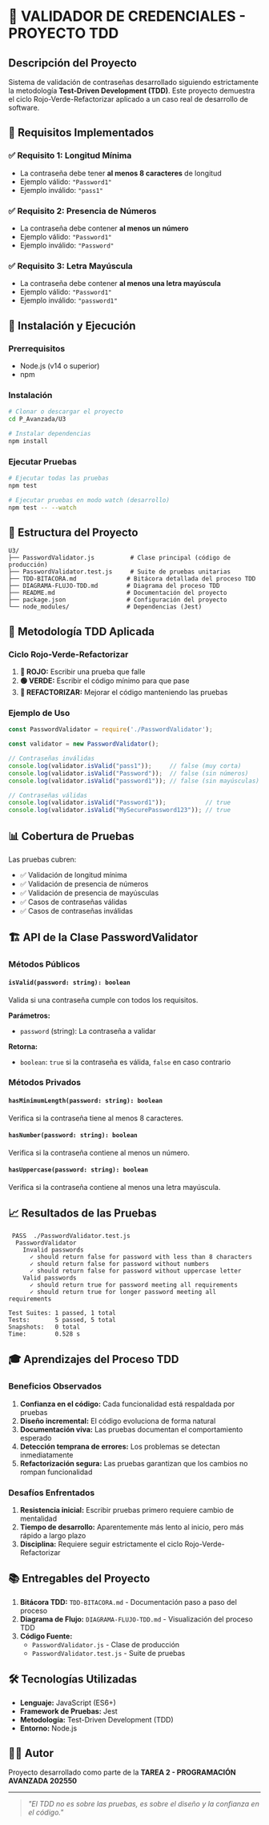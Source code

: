 # 🔐 VALIDADOR DE CREDENCIALES - PROYECTO TDD

## Descripción del Proyecto
Sistema de validación de contraseñas desarrollado siguiendo estrictamente la metodología **Test-Driven Development (TDD)**. Este proyecto demuestra el ciclo Rojo-Verde-Refactorizar aplicado a un caso real de desarrollo de software.

## 🎯 Requisitos Implementados

### ✅ Requisito 1: Longitud Mínima
- La contraseña debe tener **al menos 8 caracteres** de longitud
- Ejemplo válido: `"Password1"`
- Ejemplo inválido: `"pass1"`

### ✅ Requisito 2: Presencia de Números
- La contraseña debe contener **al menos un número**
- Ejemplo válido: `"Password1"`
- Ejemplo inválido: `"Password"`

### ✅ Requisito 3: Letra Mayúscula
- La contraseña debe contener **al menos una letra mayúscula**
- Ejemplo válido: `"Password1"`
- Ejemplo inválido: `"password1"`

## 🚀 Instalación y Ejecución

### Prerrequisitos
- Node.js (v14 o superior)
- npm

### Instalación
```bash
# Clonar o descargar el proyecto
cd P_Avanzada/U3

# Instalar dependencias
npm install
```

### Ejecutar Pruebas
```bash
# Ejecutar todas las pruebas
npm test

# Ejecutar pruebas en modo watch (desarrollo)
npm test -- --watch
```

## 📁 Estructura del Proyecto

```
U3/
├── PasswordValidator.js          # Clase principal (código de producción)
├── PasswordValidator.test.js     # Suite de pruebas unitarias
├── TDD-BITACORA.md              # Bitácora detallada del proceso TDD
├── DIAGRAMA-FLUJO-TDD.md        # Diagrama del proceso TDD
├── README.md                    # Documentación del proyecto
├── package.json                 # Configuración del proyecto
└── node_modules/                # Dependencias (Jest)
```

## 🧪 Metodología TDD Aplicada

### Ciclo Rojo-Verde-Refactorizar

1. **🔴 ROJO:** Escribir una prueba que falle
2. **🟢 VERDE:** Escribir el código mínimo para que pase
3. **🔄 REFACTORIZAR:** Mejorar el código manteniendo las pruebas

### Ejemplo de Uso

```javascript
const PasswordValidator = require('./PasswordValidator');

const validator = new PasswordValidator();

// Contraseñas inválidas
console.log(validator.isValid("pass1"));     // false (muy corta)
console.log(validator.isValid("Password"));  // false (sin números)
console.log(validator.isValid("password1")); // false (sin mayúsculas)

// Contraseñas válidas
console.log(validator.isValid("Password1"));           // true
console.log(validator.isValid("MySecurePassword123")); // true
```

## 📊 Cobertura de Pruebas

Las pruebas cubren:
- ✅ Validación de longitud mínima
- ✅ Validación de presencia de números
- ✅ Validación de presencia de mayúsculas
- ✅ Casos de contraseñas válidas
- ✅ Casos de contraseñas inválidas

## 🏗️ API de la Clase PasswordValidator

### Métodos Públicos

#### `isValid(password: string): boolean`
Valida si una contraseña cumple con todos los requisitos.

**Parámetros:**
- `password` (string): La contraseña a validar

**Retorna:**
- `boolean`: `true` si la contraseña es válida, `false` en caso contrario

### Métodos Privados

#### `hasMinimumLength(password: string): boolean`
Verifica si la contraseña tiene al menos 8 caracteres.

#### `hasNumber(password: string): boolean`
Verifica si la contraseña contiene al menos un número.

#### `hasUppercase(password: string): boolean`
Verifica si la contraseña contiene al menos una letra mayúscula.

## 📈 Resultados de las Pruebas

```
 PASS  ./PasswordValidator.test.js
  PasswordValidator
    Invalid passwords
      ✓ should return false for password with less than 8 characters
      ✓ should return false for password without numbers
      ✓ should return false for password without uppercase letter
    Valid passwords
      ✓ should return true for password meeting all requirements
      ✓ should return true for longer password meeting all requirements

Test Suites: 1 passed, 1 total
Tests:       5 passed, 5 total
Snapshots:   0 total
Time:        0.528 s
```

## 🎓 Aprendizajes del Proceso TDD

### Beneficios Observados
1. **Confianza en el código:** Cada funcionalidad está respaldada por pruebas
2. **Diseño incremental:** El código evoluciona de forma natural
3. **Documentación viva:** Las pruebas documentan el comportamiento esperado
4. **Detección temprana de errores:** Los problemas se detectan inmediatamente
5. **Refactorización segura:** Las pruebas garantizan que los cambios no rompan funcionalidad

### Desafíos Enfrentados
1. **Resistencia inicial:** Escribir pruebas primero requiere cambio de mentalidad
2. **Tiempo de desarrollo:** Aparentemente más lento al inicio, pero más rápido a largo plazo
3. **Disciplina:** Requiere seguir estrictamente el ciclo Rojo-Verde-Refactorizar

## 📚 Entregables del Proyecto

1. **Bitácora TDD:** `TDD-BITACORA.md` - Documentación paso a paso del proceso
2. **Diagrama de Flujo:** `DIAGRAMA-FLUJO-TDD.md` - Visualización del proceso TDD
3. **Código Fuente:**
   - `PasswordValidator.js` - Clase de producción
   - `PasswordValidator.test.js` - Suite de pruebas

## 🛠️ Tecnologías Utilizadas

- **Lenguaje:** JavaScript (ES6+)
- **Framework de Pruebas:** Jest
- **Metodología:** Test-Driven Development (TDD)
- **Entorno:** Node.js

## 👨‍💻 Autor

Proyecto desarrollado como parte de la **TAREA 2 - PROGRAMACIÓN AVANZADA 202550**

---

> *"El TDD no es sobre las pruebas, es sobre el diseño y la confianza en el código."*
